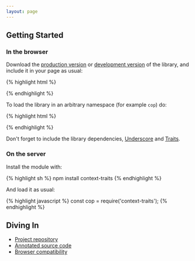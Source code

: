 ```yaml
---
layout: page
---
```


Getting Started
---------------

### In the browser

Download the [production version] or [development version] of the
library, and include it in your page as usual:

{% highlight html %}
<script src="context-traits.js"></script>
{% endhighlight %}

To load the library in an arbitrary namespace (for example `cop`) do:

{% highlight html %}
<script>this.exports = cop;</script>
<script src="context-traits.js"></script>
{% endhighlight %}

Don't forget to include the library dependencies, [Underscore] and
[Traits].

### On the server 

Install the module with:

{% highlight sh %}
npm install context-traits
{% endhighlight %}

And load it as usual:

{% highlight javascript %}
const cop = require('context-traits');
{% endhighlight %}

Diving In
---------

- [Project repository](https://github.com/ncardozo/context-traits)
- [Annotated source code](docs/prologue.html)
- [Browser compatibility](test/)


[production version]: https://raw.github.com/ncardozo/context-traits/gh-pages/dist/context-traits.min.js
[development version]: https://raw.github.com/n.cardozo/context-traits/gh-pages/dist/context-traits.js
[Underscore]: http://documentcloud.github.com/underscore/
[Traits]: https://traitsjs.github.io/traits.js-website/

